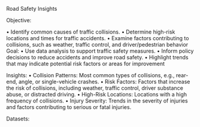 Road Safety Insights

Objective:

•	Identify common causes of traffic collisions.
•	Determine high-risk locations and times for traffic accidents.
•	Examine factors contributing to collisions, such as weather, traffic control, and driver/pedestrian behavior
Goal:
•	Use data analysis to support traffic safety measures.
•	Inform policy decisions to reduce accidents and improve road safety.
•	Highlight trends that may indicate potential risk factors or areas for improvement

Insights:
•	Collision Patterns: Most common types of collisions, e.g., rear-end, angle, or single-vehicle crashes.
•	Risk Factors: Factors that increase the risk of collisions, including weather, traffic control, driver substance abuse, or distracted driving.
•	High-Risk Locations: Locations with a high frequency of collisions.
•	Injury Severity: Trends in the severity of injuries and factors contributing to serious or fatal injuries.

Datasets:
